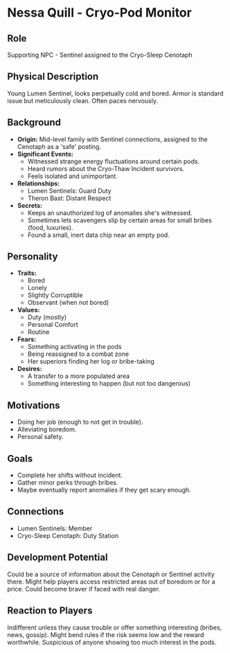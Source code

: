 # Nessa Quill - Cryo-Pod Monitor

## Role
Supporting NPC - Sentinel assigned to the Cryo-Sleep Cenotaph

## Physical Description
Young Lumen Sentinel, looks perpetually cold and bored. Armor is standard issue but meticulously clean. Often paces nervously.

## Background
- **Origin:** Mid-level family with Sentinel connections, assigned to the Cenotaph as a 'safe' posting.
- **Significant Events:**
  - Witnessed strange energy fluctuations around certain pods.
  - Heard rumors about the Cryo-Thaw Incident survivors.
  - Feels isolated and unimportant.
- **Relationships:**
  - Lumen Sentinels: Guard Duty
  - Theron Bast: Distant Respect
- **Secrets:**
  - Keeps an unauthorized log of anomalies she's witnessed.
  - Sometimes lets scavengers slip by certain areas for small bribes (food, luxuries).
  - Found a small, inert data chip near an empty pod.

## Personality
- **Traits:**
  - Bored
  - Lonely
  - Slightly Corruptible
  - Observant (when not bored)
- **Values:**
  - Duty (mostly)
  - Personal Comfort
  - Routine
- **Fears:**
  - Something activating in the pods
  - Being reassigned to a combat zone
  - Her superiors finding her log or bribe-taking
- **Desires:**
  - A transfer to a more populated area
  - Something interesting to happen (but not too dangerous)

## Motivations
- Doing her job (enough to not get in trouble).
- Alleviating boredom.
- Personal safety.

## Goals
- Complete her shifts without incident.
- Gather minor perks through bribes.
- Maybe eventually report anomalies if they get scary enough.

## Connections
- Lumen Sentinels: Member
- Cryo-Sleep Cenotaph: Duty Station

## Development Potential
Could be a source of information about the Cenotaph or Sentinel activity there. Might help players access restricted areas out of boredom or for a price. Could become braver if faced with real danger.

## Reaction to Players
Indifferent unless they cause trouble or offer something interesting (bribes, news, gossip). Might bend rules if the risk seems low and the reward worthwhile. Suspicious of anyone showing too much interest in the pods.
